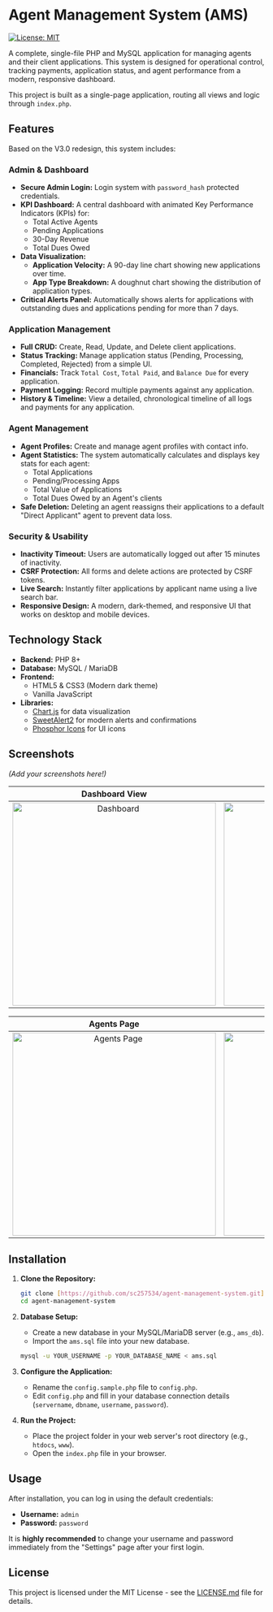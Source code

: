 # Agent Management System (AMS)

[![License: MIT](https://img.shields.io/badge/License-MIT-blue.svg)](https://opensource.org/licenses/MIT)

A complete, single-file PHP and MySQL application for managing agents and their client applications. This system is designed for operational control, tracking payments, application status, and agent performance from a modern, responsive dashboard.

This project is built as a single-page application, routing all views and logic through `index.php`.

## Features

Based on the V3.0 redesign, this system includes:

### **Admin & Dashboard**
* **Secure Admin Login:** Login system with `password_hash` protected credentials.
* **KPI Dashboard:** A central dashboard with animated Key Performance Indicators (KPIs) for:
    * Total Active Agents
    * Pending Applications
    * 30-Day Revenue
    * Total Dues Owed
* **Data Visualization:**
    * **Application Velocity:** A 90-day line chart showing new applications over time.
    * **App Type Breakdown:** A doughnut chart showing the distribution of application types.
* **Critical Alerts Panel:** Automatically shows alerts for applications with outstanding dues and applications pending for more than 7 days.

### **Application Management**
* **Full CRUD:** Create, Read, Update, and Delete client applications.
* **Status Tracking:** Manage application status (Pending, Processing, Completed, Rejected) from a simple UI.
* **Financials:** Track `Total Cost`, `Total Paid`, and `Balance Due` for every application.
* **Payment Logging:** Record multiple payments against any application.
* **History & Timeline:** View a detailed, chronological timeline of all logs and payments for any application.

### **Agent Management**
* **Agent Profiles:** Create and manage agent profiles with contact info.
* **Agent Statistics:** The system automatically calculates and displays key stats for each agent:
    * Total Applications
    * Pending/Processing Apps
    * Total Value of Applications
    * Total Dues Owed by an Agent's clients
* **Safe Deletion:** Deleting an agent reassigns their applications to a default "Direct Applicant" agent to prevent data loss.

### **Security & Usability**
* **Inactivity Timeout:** Users are automatically logged out after 15 minutes of inactivity.
* **CSRF Protection:** All forms and delete actions are protected by CSRF tokens.
* **Live Search:** Instantly filter applications by applicant name using a live search bar.
* **Responsive Design:** A modern, dark-themed, and responsive UI that works on desktop and mobile devices.

## Technology Stack

* **Backend:** PHP 8+
* **Database:** MySQL / MariaDB
* **Frontend:**
    * HTML5 & CSS3 (Modern dark theme)
    * Vanilla JavaScript
* **Libraries:**
    * [Chart.js](https://www.chartjs.org/) for data visualization
    * [SweetAlert2](https://sweetalert2.github.io/) for modern alerts and confirmations
    * [Phosphor Icons](https://phosphoricons.com/) for UI icons

## Screenshots

*(Add your screenshots here!)*

| Dashboard View | Application Detail |
| :---: | :---: |
| <img src="" alt="Dashboard" width="400"> | <img src="" alt="Application Detail" width="400"> |

| Agents Page | Mobile View |
| :---: | :---: |
| <img src="" alt="Agents Page" width="400"> | <img src="" alt="Mobile View" width="400"> |


## Installation

1.  **Clone the Repository:**
    ```bash
    git clone [https://github.com/sc257534/agent-management-system.git](https://github.com/sc257534/agent-management-system.git)
    cd agent-management-system
    ```

2.  **Database Setup:**
    * Create a new database in your MySQL/MariaDB server (e.g., `ams_db`).
    * Import the `ams.sql` file into your new database.
    ```bash
    mysql -u YOUR_USERNAME -p YOUR_DATABASE_NAME < ams.sql
    ```

3.  **Configure the Application:**
    * Rename the `config.sample.php` file to `config.php`.
    * Edit `config.php` and fill in your database connection details (`servername`, `dbname`, `username`, `password`).

4.  **Run the Project:**
    * Place the project folder in your web server's root directory (e.g., `htdocs`, `www`).
    * Open the `index.php` file in your browser.

## Usage

After installation, you can log in using the default credentials:

* **Username:** `admin`
* **Password:** `password`

It is **highly recommended** to change your username and password immediately from the "Settings" page after your first login.

## License

This project is licensed under the MIT License - see the [LICENSE.md](LICENSE.md) file for details.
